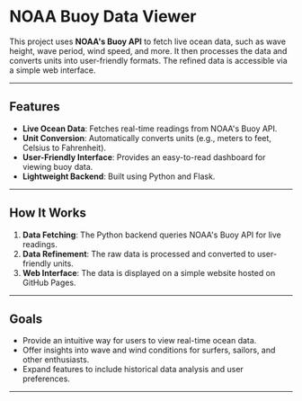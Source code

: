 # NOAA Buoy Data Viewer

This project uses **NOAA's Buoy API** to fetch live ocean data, such as wave height, wave period, wind speed, and more. It then processes the data and converts units into user-friendly formats. The refined data is accessible via a simple web interface.

---

## Features
- **Live Ocean Data**: Fetches real-time readings from NOAA's Buoy API.
- **Unit Conversion**: Automatically converts units (e.g., meters to feet, Celsius to Fahrenheit).
- **User-Friendly Interface**: Provides an easy-to-read dashboard for viewing buoy data.
- **Lightweight Backend**: Built using Python and Flask.

---

## How It Works
1. **Data Fetching**: The Python backend queries NOAA's Buoy API for live readings.
2. **Data Refinement**: The raw data is processed and converted to user-friendly units.
3. **Web Interface**: The data is displayed on a simple website hosted on GitHub Pages.

---

## Goals
- Provide an intuitive way for users to view real-time ocean data.
- Offer insights into wave and wind conditions for surfers, sailors, and other enthusiasts.
- Expand features to include historical data analysis and user preferences.

---

